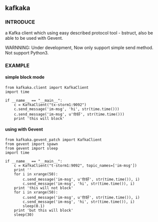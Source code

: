 ## kafkaka
### INTRODUCE
a Kafka client which using easy described protocol tool - bstruct, also be able to be used with Gevent.
  
WARNNING: Under development, Now only support simple send method. Not support Python3.

### EXAMPLE
#### simple block mode
    from kafkaka.client import KafkaClient
    import time
    
    if __name__ == "__main__":
        c = KafkaClient("tx-storm1:9092")
        c.send_message('im-msg', 'hi', str(time.time()))
        c.send_message('im-msg', u'你好', str(time.time()))
        print 'this will block'
        
#### using with Gevent
    from kafkaka.gevent_patch import KafkaClient
    from gevent import spawn
    from gevent import sleep
    import time
    
    if __name__ == "__main__":
        c = KafkaClient("t-storm1:9092", topic_names=['im-msg'])
        print ''
        for i in xrange(50):
            c.send_message('im-msg', u'你好', str(time.time()), i)
            c.send_message('im-msg', 'hi', str(time.time()), i)
        print 'this will not block'
        for i in xrange(50):
            c.send_message('im-msg', u'你好', str(time.time()), i)
            c.send_message('im-msg', 'hi', str(time.time()), i)
            sleep(0.1)
        print 'but this will block'
        sleep(30)
